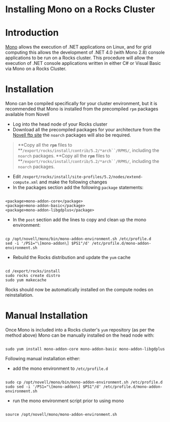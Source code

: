 # Installing Mono on a Rocks Cluster

# Introduction

[Mono](https://reannz.atlassian.net/wiki/pages/createpage.action?spaceKey=BeSTGRID&title=Mono&linkCreation=true&fromPageId=3816951038) allows the execution of .NET applications on Linux, and for grid computing this allows the development of .NET 4.0 (with Mono 2.8) console applications to be run on a Rocks cluster. This procedure will allow the execution of .NET console applications written in either C# or Visual Basic via Mono on a Rocks Cluster.

# Installation

Mono can be compiled specifically for your cluster environment, but it is recommended that Mono is installed from the precompiled `rpm` packages available from Novell

- Log into the head node of your Rocks cluster
- Download all the precompiled packages for your architecture from the [Novell ftp site](http://ftp.novell.com/pub/mono/download-stable/RHEL_5/) the `noarch` packages will also be required.


>  **Copy all the **`rpm`** files to **`/export/rocks/install/contrib/5.2/*arch``/RPMS/`, including the `noarch` packages.
>  **Copy all the **`rpm`** files to **`/export/rocks/install/contrib/5.2/*arch``/RPMS/`, including the `noarch` packages.

- Edit `/export/rocks/install/site-profiles/5.2/nodes/extend-compute.xml` and make the following changes
- In the packages section add the following `package` statements:

``` 

<package>mono-addon-core</package>
<package>mono-addon-basic</package>
<package>mono-addon-libgdplus</package>

```
- In the `post` section add the lines to copy and clean up the mono environment:

``` 

cp /opt/novell/mono/bin/mono-addon-environment.sh /etc/profile.d
sed -i '/PS1="\[mono-addon\] $PS1"/d' /etc/profile.d/mono-addon-environment.sh

```
- Rebuild the Rocks distribution and update the `yum` cache

``` 

cd /export/rocks/install
sudo rocks create distro
sudo yum makecache

```

Rocks should now be automatically installed on the compute nodes on reinstallation.

# Manual Installation

Once Mono is included into a Rocks cluster's `yum` repository (as per the method above) Mono can be manually installed on the head node with:

``` 

sudo yum install mono-addon-core mono-addon-basic mono-addon-libgdplus

```

Following manual installation either:

- add the mono environment to `/etc/profile.d`

``` 

sudo cp /opt/novell/mono/bin/mono-addon-environment.sh /etc/profile.d
sudo sed -i '/PS1="\[mono-addon\] $PS1"/d' /etc/profile.d/mono-addon-environment.sh

```
- run the mono environment script prior to using mono

``` 

source /opt/novell/mono/mono-addon-environment.sh

```
